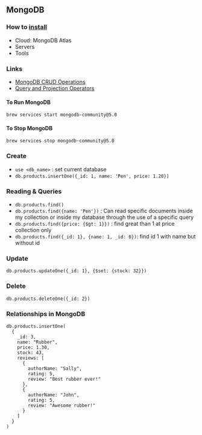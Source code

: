 ## MongoDB

### How to [install](https://docs.mongodb.com/v5.0/installation/)

- Cloud: MongoDB Atlas
- Servers
- Tools

### Links

- [MongoDB CRUD Operations](https://docs.mongodb.com/manual/crud/)
- [Query and Projection Operators](https://docs.mongodb.com/manual/reference/operator/query/)

#### To Run MongoDB

`brew services start mongodb-community@5.0`

#### To Stop MongoDB

`brew services stop mongodb-community@5.0`

### Create

- `use <db_name>` : set current database
- `db.products.insertOne({_id: 1, name: 'Pen', price: 1.20})`

### Reading & Queries

- `db.products.find()`
- `db.products.find({name: 'Pen'})` : Can read specific documents inside my collection or inside my database through the use of a specific query
- `db.products.find({price: {$gt: 1}})` : find great than 1 at price collection only
- `db.products.find({_id: 1}, {name: 1, _id: 0})`: find id 1 with name but without id

### Update

`db.products.updateOne({_id: 1}, {$set: {stock: 32}})`

### Delete

`db.products.deleteOne({_id: 2})`

### Relationships in MongoDB

```
db.products.insertOne(
  {
    _id: 3,
    name: "Rubber",
    price: 1.30,
    stock: 43,
    reviews: [
      {
        authorName: "Sally",
        rating: 5,
        review: "Best rubber ever!"
      },
      {
        authorName: "John",
        rating: 5,
        review: "Awesome rubber!"
      }
    ]
  }
)
```
